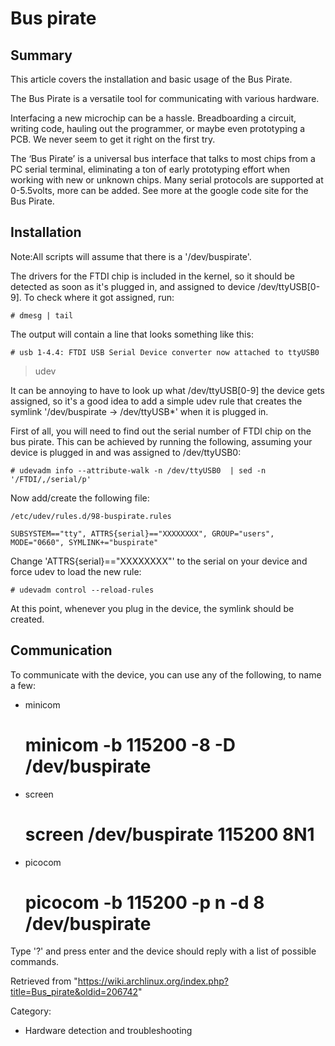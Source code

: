 Bus pirate
==========

  Summary
  -------------------------------------------------------------------------
  This article covers the installation and basic usage of the Bus Pirate.

The Bus Pirate is a versatile tool for communicating with various
hardware.

Interfacing a new microchip can be a hassle. Breadboarding a circuit,
writing code, hauling out the programmer, or maybe even prototyping a
PCB. We never seem to get it right on the first try.

The ‘Bus Pirate’ is a universal bus interface that talks to most chips
from a PC serial terminal, eliminating a ton of early prototyping effort
when working with new or unknown chips. Many serial protocols are
supported at 0-5.5volts, more can be added. See more at the google code
site for the Bus Pirate.

Installation
------------

Note:All scripts will assume that there is a '/dev/buspirate'.

The drivers for the FTDI chip is included in the kernel, so it should be
detected as soon as it's plugged in, and assigned to device
/dev/ttyUSB[0-9]. To check where it got assigned, run:

    # dmesg | tail

The output will contain a line that looks something like this:

    # usb 1-4.4: FTDI USB Serial Device converter now attached to ttyUSB0

> udev

It can be annoying to have to look up what /dev/ttyUSB[0-9] the device
gets assigned, so it's a good idea to add a simple udev rule that
creates the symlink '/dev/buspirate -> /dev/ttyUSB*' when it is plugged
in.

First of all, you will need to find out the serial number of FTDI chip
on the bus pirate. This can be achieved by running the following,
assuming your device is plugged in and was assigned to /dev/ttyUSB0:

    # udevadm info --attribute-walk -n /dev/ttyUSB0  | sed -n '/FTDI/,/serial/p'

Now add/create the following file:

    /etc/udev/rules.d/98-buspirate.rules

    SUBSYSTEM=="tty", ATTRS{serial}=="XXXXXXXX", GROUP="users", MODE="0660", SYMLINK+="buspirate"

Change 'ATTRS{serial}=="XXXXXXXX"' to the serial on your device and
force udev to load the new rule:

    # udevadm control --reload-rules

At this point, whenever you plug in the device, the symlink should be
created.

Communication
-------------

To communicate with the device, you can use any of the following, to
name a few:

-   minicom

    # minicom -b 115200 -8 -D /dev/buspirate

-   screen

    # screen /dev/buspirate 115200 8N1

-   picocom

    # picocom -b 115200 -p n -d 8 /dev/buspirate

Type '?' and press enter and the device should reply with a list of
possible commands.

Retrieved from
"https://wiki.archlinux.org/index.php?title=Bus_pirate&oldid=206742"

Category:

-   Hardware detection and troubleshooting
